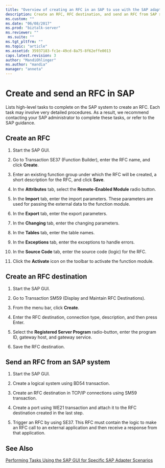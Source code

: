 ```yaml
---
title: "Overview of creating an RFC in an SAP to use with the SAP adapter in BizTalk | Microsoft Docs"
description: Create an RFC, RFC destination, and send an RFC from SAP system - BizTalk Adapter Pack (BAP)
ms.custom: ""
ms.date: "06/08/2017"
ms.prod: "biztalk-server"
ms.reviewer: ""
 ms.suite: ""
ms.tgt_pltfrm: ""
ms.topic: "article"
ms.assetid: 35937183-fc1e-49cd-8a75-8f62effe0013
caps.latest.revision: 3
author: "MandiOhlinger"
ms.author: "mandia"
manager: "anneta"
---
```

# Create and send an RFC in SAP
Lists high-level tasks to complete on the SAP system to create an RFC. Each task may involve very detailed procedures. As a result, we recommend contacting your SAP administrator to complete these tasks, or refer to the SAP guidance.  
  
## Create an RFC  
  
1.  Start the SAP GUI.  
  
2.  Go to Transaction SE37 (Function Builder), enter the RFC name, and click **Create**.  
  
3.  Enter an existing function group under which the RFC will be created, a short description for the RFC, and click **Save**.  
  
4.  In the **Attributes** tab, select the **Remote-Enabled Module** radio button.  
  
5.  In the **Import** tab, enter the import parameters. These parameters are used for passing the external data to the function module.  
  
6.  In the **Export** tab, enter the export parameters.  
  
7.  In the **Changing** tab, enter the changing parameters.  
  
8.  In the **Tables** tab, enter the table names.  
  
9. In the **Exceptions** tab, enter the exceptions to handle errors.  
  
10. In the **Source Code** tab, enter the source code (logic) for the RFC.  
  
11. Click the **Activate** icon on the toolbar to activate the function module.  

## Create an RFC destination  
  
1.  Start the SAP GUI.  
  
2.  Go to Transaction SM59 (Display and Maintain RFC Destinations).  
  
3.  From the menu bar, click **Create**.  
  
4.  Enter the RFC destination, connection type, description, and then press Enter.  
  
5.  Select the **Registered Server Program** radio-button, enter the program ID, gateway host, and gateway service.  
  
6.  Save the RFC destination.  

## Send an RFC from an SAP system  
  
1.  Start the SAP GUI.  
  
2.  Create a logical system using BD54 transaction.  
  
3.  Create an RFC destination in TCP/IP connections using SM59 transaction.  
  
4.  Create a port using WE21 transaction and attach it to the RFC destination created in the last step.  
  
5.  Trigger an RFC by using SE37. This RFC must contain the logic to make an RFC call to an external application and then receive a response from that application.  
  
## See Also  
 [Performing Tasks Using the SAP GUI for Specific SAP Adapter Scenarios](performing-tasks-using-the-sap-gui-for-specific-sap-adapter-scenarios.md)